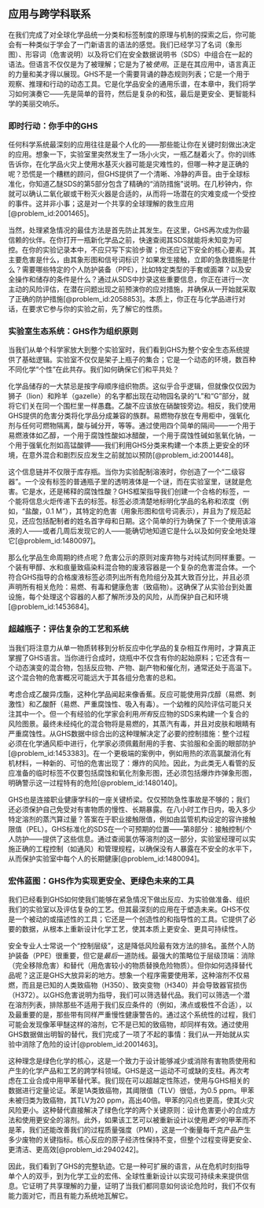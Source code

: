 ## 应用与跨学科联系

在我们完成了对全球化学品统一分类和标签制度的原理与机制的探索之后，你可能会有一种类似于学会了一门新语言的语法的感觉。我们已经学习了名词（象形图）、形容词（危害说明）以及将它们在安全数据说明书（SDS）中组合在一起的语法。但语言不仅仅是为了被理解；它是为了被*使用*。正是在其应用中，语言真正的力量和美才得以展现。GHS不是一个需要背诵的静态规则列表；它是一个用于观察、推理和行动的动态工具。它是化学品安全的通用乐谱，在本章中，我们将学习如何演奏它——先是简单的音符，然后是复杂的和弦，最后是更安全、更智能科学的美丽交响乐。

### 即时行动：你手中的GHS

任何科学系统最深刻的应用往往是最个人化的——那些能让你在关键时刻做出决定的应用。想象一下，实验室里突然发生了一场小火灾，一瓶乙醚着火了。你的训练告诉你，在化学品火灾上使用水基灭火器可能是灾难性的，但哪一种才是正确的呢？恐慌是一个糟糕的顾问，但GHS提供了一个清晰、冷静的声音。由于全球标准化，你知道乙醚SDS的第5部分包含了精确的“消防措施”说明。在几秒钟内，你就可以确认二氧化碳或干粉灭火器是合适的，从而将一场潜在的灾难变成一个受控的事件。这并非小事；这是对一个共享的全球理解的救生应用[@problem_id:2001465]。

当然，处理紧急情况的最佳方法是首先防止其发生。在这里，GHS再次成为你最信赖的伙伴。在你打开一瓶新化学品之前，快速查阅其SDS就能将未知变为可控。在你的实验记录本中，不应只写下实验步骤；你还应记下安全的核心要素。其主要危害是什么，由其象形图和信号词标识？如果发生接触，立即的急救措施是什么？需要哪些特定的个人防护装备（PPE），比如特定类型的手套或面罩？以及安全操作和储存的条件是什么？通过从SDS中抄录这些重要信息，你正在进行一次主动的风险评估，在潜在问题出现之前预演你的应对措施，并确保从一开始就采取了正确的防护措施[@problem_id:2058853]。本质上，你正在与化学品进行对话，在要求它参与你的实验之前，先了解它的性质。

### 实验室生态系统：GHS作为组织原则

当我们从单个科学家放大到整个实验室时，我们看到GHS为整个安全生态系统提供了基础逻辑。实验室不仅仅是架子上瓶子的集合；它是一个动态的环境，数百种不同化学“个性”在此共存。我们如何确保它们和平共处？

化学品储存的一大禁忌是按字母顺序组织物质。这似乎合乎逻辑，但就像仅仅因为狮子（lion）和羚羊（gazelle）的名字都出现在动物园名录的“L”和“G”部分，就将它们关在同一个围栏里一样愚蠢。乙酸不应该放在硝酸铵旁边。相反，我们使用GHS提供的危害分类将化学品分成兼容的族群。易燃物存放在专用柜中，强氧化剂与任何可燃物隔离，酸与碱分开，等等。通过使用四个简单的隔间——一个用于易燃液体如乙醇，一个用于腐蚀性酸如冰醋酸，一个用于腐蚀性碱如氢氧化钠，一个用于强氧化剂如高锰酸钾——我们利用GHS分类来构建一个本质上更安全的环境，在意外混合和剧烈反应发生之前就加以预防[@problem_id:2001448]。

这个信息链并不仅限于库存瓶。当你为实验配制溶液时，你创造了一个“二级容器”。一个没有标签的普通瓶子里的透明液体是一个谜，而在实验室里，谜就是危害。它是水，还是稀释的腐蚀性酸？GHS框架指导我们创建一个合格的标签，一个能将信息火炬传递下去的标签。标签必须清楚地标明化学品的名称和浓度（例如，“盐酸，0.1 M”），其特定的危害（用象形图和信号词表示），并且为了规范起见，还应包括配制者的姓名首字母和日期。这个简单的行为确保了下一个使用该溶液的人——或者几周后发现它的人——能确切地知道它是什么以及如何安全地处理它[@problem_id:1480097]。

那么化学品生命周期的终点呢？危害公示的原则对废弃物与对纯试剂同样重要。一个装有甲醇、水和痕量致癌染料混合物的废液容器是一个复杂的危害混合体。一个符合GHS指导的合格废液标签必须列出所有危险组分及其大致百分比，并且必须声明所有相关危险：易燃、有毒和健康危害（致癌物）。这确保了从实验台到处置设施，每个处理这个容器的人都了解所涉及的风险，从而保护自己和环境[@problem_id:1453684]。

### 超越瓶子：评估复杂的工艺和系统

当我们将注意力从单一物质转移到分析反应中化学品的复杂相互作用时，才算真正掌握了GHS语言。当你进行合成时，烧瓶中不仅含有你的起始原料；它还含有一个动态演变的混合物，包括反应物、产物、副产物和催化剂，通常还处于高温下。这个混合物的危害概况可能远大于其各组分危害的总和。

考虑合成乙酸异戊酯，这种化学品闻起来像香蕉。反应可能使用异戊醇（易燃、刺激性）和乙酸酐（易燃、严重腐蚀性、吸入有毒）。一个幼稚的风险评估可能只关注其中一个。但一个有经验的化学家会利用*所有*反应物的SDS来构建一个复合的风险图景。最终未经纯化的混合物将是易燃的，其蒸汽有毒，并且对皮肤和眼睛有严重腐蚀性。从GHS数据中综合出的这种理解决定了必要的控制措施：整个过程必须在化学通风柜中进行，化学家必须佩戴耐用的手套、实验服和全面的眼部防护[@problem_id:1453383]。在一个更极端的案例中，例如用热的浓高氯酸消化有机材料，一种新的、可怕的危害出现了：爆炸的风险。因此，为此类无人看管的反应准备的临时标签不仅要包括腐蚀和氧化剂象形图，还必须包括爆炸炸弹象形图，明确警示这一过程特有的危险[@problem_id:1480140]。

GHS也是连接职业健康学科的一座关键桥梁。仅仅预防急性事故是不够的；我们还必须保护自己免受对有害物质的慢性、长期暴露。在八小时工作日内，吸入多少特定溶剂的蒸汽算过量？答案在于职业接触限值，例如由监管机构设定的容许接触限值（PEL）。GHS标准化的SDS在一个可预期的位置——第8部分：接触控制/个人防护——提供了这些信息。通过查阅氯仿等溶剂的这一部分，实验室经理可以实施正确的工程控制（如通风）和管理规程，以确保没有人暴露在不安全的水平下，从而保护实验室中每个人的长期健康[@problem_id:1480094]。

### 宏伟蓝图：GHS作为实现更安全、更绿色未来的工具

我们已经看到GHS如何使我们能够在紧急情况下做出反应、为实验做准备、组织我们的实验室以及评估复杂的工艺。但其最深刻的应用在于塑造未来。GHS不仅是一个被动的或描述性的工具；它还是一个创造性的和指导性的工具。它提供了必要的数据，从根本上重新设计化学工艺，使其本质上更安全、更具可持续性。

安全专业人士常说一个“控制层级”，这是降低风险最有效方法的排名。虽然个人防护装备（PPE）很重要，但它是*最后*一道防线。最强大的策略位于层级顶端：消除（完全移除危害）和替代（用危害较小的物质替换危险物质）。但你如何选择替代品呢？这正是GHS大放异彩的地方。想象一个程序需要使用苯，这种溶剂不仅易燃，而且是已知的人类致癌物（H350）、致突变物（H340）并会导致器官损伤（H372）。以GHS危害说明为指导，我们可以筛选替代品。我们可以筛选一个潜在溶剂列表，排除那些不适用于我们反应条件的（例如，沸点或极性不合适），以及最重要的是，那些带有同样严重慢性健康警告的。通过这个系统性的过程，我们可能会发现像苯甲醚这样的溶剂，它不是已知的致癌物，却同样有效。通过使用GHS数据做出明智的替代，我们完成了一项了不起的事情：我们从一开始就从实验中消除了危险的设计[@problem_id:2001463]。

这种理念是绿色化学的核心，这是一个致力于设计能够减少或消除有害物质使用和产生的化学产品和工艺的跨学科领域。GHS是这一运动不可或缺的支柱。再次考虑在工业合成中用甲苯替代苯。我们现在可以超越定性陈述，使用与GHS相关的数据进行定量论证。苯是1A类致癌物，其阈限值（TLV）很低，为$0.5$ ppm。甲苯未被归类为致癌物，其TLV为$20$ ppm，高出40倍。甲苯的闪点也更高，使其火灾风险更小。这种替代直接解决了绿色化学的两个关键原则：设计危害更小的合成方法和使用更安全的溶剂。此外，如果该工艺可以被重新设计以使用*更少*的甲苯而不是苯，我们还能改善我们的过程质量强度（PMI），这是一个衡量每千克产品产生多少废物的关键指标。核心反应的原子经济性保持不变，但整个过程变得更安全、更清洁、更高效[@problem_id:2940242]。

因此，我们看到了GHS的完整轨迹。它是一种可扩展的语言，从在危机时刻指导单个人的双手，到为化学工业的宏伟、全球性重新设计以实现可持续未来提供信息。它证明了共享理解的力量，证明了当我们都同意如何谈论危险时，我们不仅有能力面对它，而且有能力系统地瓦解它。